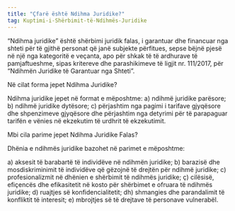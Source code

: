 ```yaml
---
title: "Çfarë është Ndihma Juridike?"
tag: Kuptimi-i-Shërbimit-të-Ndihmës-Juridike
---
```


 “Ndihma juridike” është shërbimi juridik falas, i garantuar dhe financuar nga shteti për të gjithë personat që janë subjekte përfitues, sepse bëjnë pjesë në një nga kategoritë e veçanta, apo për shkak të të ardhurave të pamjaftueshme, sipas kritereve dhe parashikimeve të ligjit nr. 111/2017, për “Ndihmën Juridike të Garantuar nga Shteti”. 

Në cilat forma jepet Ndihma Juridike?

Ndihma juridike jepet në format e mëposhtme: 
a) ndihmë juridike parësore; 
b) ndihmë juridike dytësore; 
c) përjashtim nga pagimi i tarifave gjyqësore dhe shpenzimeve gjyqësore dhe përjashtim nga detyrimi për të parapaguar tarifën e vënies në ekzekutim të urdhrit të ekzekutimit.

Mbi cila parime jepet Ndihma Juridike Falas?

Dhënia e ndihmës juridike bazohet në parimet e mëposhtme: 

a) aksesit të barabartë të individëve në ndihmën juridike; 
b) barazisë dhe mosdiskriminimit të individëve që gëzojnë të drejtën për ndihmë juridike; 
c) profesionalizmit në dhënien e shërbimit të ndihmës juridike; 
ç) cilësisë, efiçencës dhe efikasitetit në kosto për shërbimet e ofruara të ndihmës juridike; 
d) ruajtjes së konfidencialitetit; 
dh) shmangies dhe parandalimit të konfliktit të interesit; 
e) mbrojtjes së të drejtave të personave vulnerabël.
